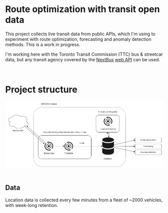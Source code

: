 # Route optimization with transit open data

This project collects live transit data from public APIs, which I'm using to experiment with route optimization, forecasting and anomaly detection methods. This is a work in progress.

I'm working here with the Toronto Transit Commission (TTC) bus & streetcar data, but any transit agency covered by the [NextBus](https://en.wikipedia.org/wiki/NextBus) [web API](https://retro.umoiq.com/xmlFeedDocs/NextBusXMLFeed.pdf) can be used. 

&nbsp;


# Project structure 
![Project architecture](./img/project_architecture.png) 
&nbsp;

## Data
Location data is collected every few minutes from a fleet of ~2000 vehicles, with week-long retention. 







